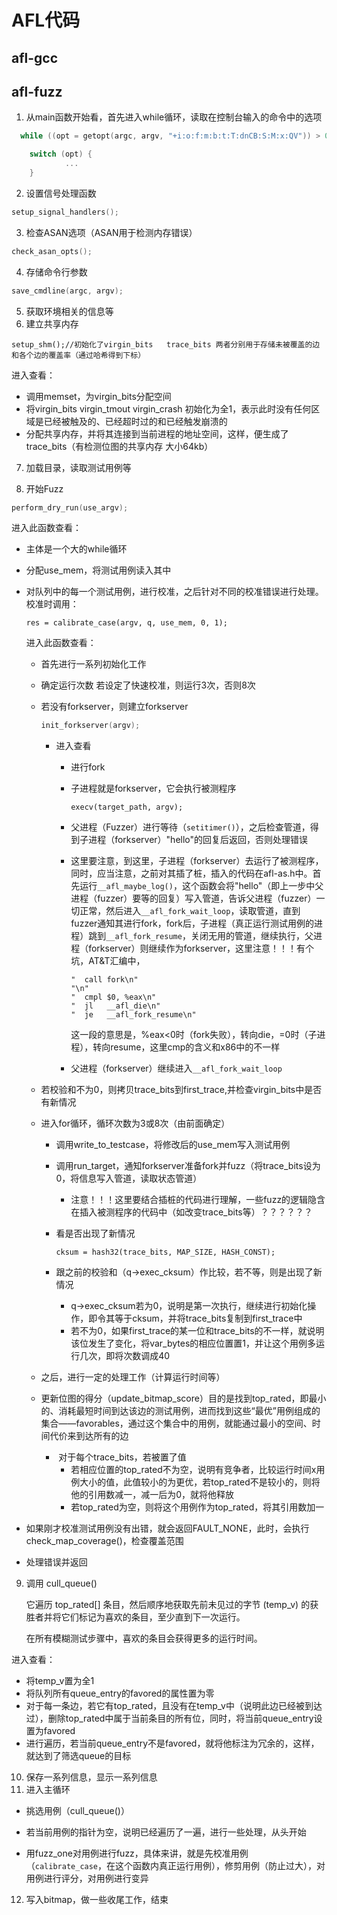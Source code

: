 # AFL代码

## afl-gcc





## afl-fuzz

1. 从main函数开始看，首先进入while循环，读取在控制台输入的命令中的选项

```c
  while ((opt = getopt(argc, argv, "+i:o:f:m:b:t:T:dnCB:S:M:x:QV")) > 0)

    switch (opt) {
            ...
    }
```

2. 设置信号处理函数

```c
setup_signal_handlers();
```

3. 检查ASAN选项（ASAN用于检测内存错误）

```c
check_asan_opts();
```

4. 存储命令行参数

```c
save_cmdline(argc, argv);
```

5. 获取环境相关的信息等
6. 建立共享内存

```
setup_shm();//初始化了virgin_bits   trace_bits 两者分别用于存储未被覆盖的边和各个边的覆盖率（通过哈希得到下标）
```

进入查看：

* 调用memset，为virgin_bits分配空间
* 将virgin_bits   virgin_tmout   virgin_crash 初始化为全1，表示此时没有任何区域是已经被触及的、已经超时过的和已经触发崩溃的
* 分配共享内存，并将其连接到当前进程的地址空间，这样，便生成了trace_bits（有检测位图的共享内存 大小64kb）

7. 加载目录，读取测试用例等

8. 开始Fuzz

```c
perform_dry_run(use_argv); 
```

进入此函数查看：

* 主体是一个大的while循环

* 分配use_mem，将测试用例读入其中

* 对队列中的每一个测试用例，进行校准，之后针对不同的校准错误进行处理。校准时调用：

  ```
  res = calibrate_case(argv, q, use_mem, 0, 1);
  ```

  进入此函数查看：

  * 首先进行一系列初始化工作

  * 确定运行次数  若设定了快速校准，则运行3次，否则8次

  * 若没有forkserver，则建立forkserver

    ```c
    init_forkserver(argv);
    ```

    * 进入查看

      * 进行fork

      * 子进程就是forkserver，它会执行被测程序

        ```
        execv(target_path, argv);
        ```

      * 父进程（Fuzzer）进行等待（`setitimer()`），之后检查管道，得到子进程（forkserver）"hello"的回复后返回，否则处理错误

      * 这里要注意，到这里，子进程（forkserver）去运行了被测程序，同时，应当注意，之前对其插了桩，插入的代码在afl-as.h中。首先运行`__afl_maybe_log()`，这个函数会将"hello"（即上一步中父进程（fuzzer）要等的回复）写入管道，告诉父进程（fuzzer）一切正常，然后进入`__afl_fork_wait_loop`，读取管道，直到fuzzer通知其进行fork，fork后，子进程（真正运行测试用例的进程）跳到`__afl_fork_resume`，关闭无用的管道，继续执行，父进程（forkserver）则继续作为forkserver，这里注意！！！有个坑，AT&T汇编中，

        ```
        "  call fork\n"
        "\n"
        "  cmpl $0, %eax\n"
        "  jl   __afl_die\n"
        "  je   __afl_fork_resume\n"
        ```

        这一段的意思是，%eax<0时（fork失败），转向die，=0时（子进程），转向resume，这里cmp的含义和x86中的不一样

      * 父进程（forkserver）继续进入`__afl_fork_wait_loop`

  * 若校验和不为0，则拷贝trace_bits到first_trace,并检查virgin_bits中是否有新情况

  * 进入for循环，循环次数为3或8次（由前面确定）

    * 调用write_to_testcase，将修改后的use_mem写入测试用例

    * 调用run_target，通知forkserver准备fork并fuzz（将trace_bits设为0，将信息写入管道，读取状态管道）  

      * 注意！！！这里要结合插桩的代码进行理解，一些fuzz的逻辑隐含在插入被测程序的代码中（如改变trace_bits等）？？？？？？

    * 看是否出现了新情况
    
      ```
      cksum = hash32(trace_bits, MAP_SIZE, HASH_CONST);
      ```
    
    * 跟之前的校验和（q->exec_cksum）作比较，若不等，则是出现了新情况
    
      * q->exec_cksum若为0，说明是第一次执行，继续进行初始化操作，即令其等于cksum，并将trace_bits复制到first_trace中
      * 若不为0，如果first_trace的某一位和trace_bits的不一样，就说明该位发生了变化，将var_bytes的相应位置置1，并让这个用例多运行几次，即将次数调成40
    
  * 之后，进行一定的处理工作（计算运行时间等）

  * 更新位图的得分（update_bitmap_score）目的是找到top_rated，即最小的、消耗最短时间到达该边的测试用例，进而找到这些“最优”用例组成的集合——favorables，通过这个集合中的用例，就能通过最小的空间、时间代价来到达所有的边

    * ​	对于每个trace_bits，若被置了值
      * 若相应位置的top_rated不为空，说明有竞争者，比较运行时间x用例大小的值，此值较小的为更优，若top_rated不是较小的，则将他的引用数减一，减一后为0，就将他释放
      * 若top_rated为空，则将这个用例作为top_rated，将其引用数加一

* 如果刚才校准测试用例没有出错，就会返回FAULT_NONE，此时，会执行check_map_coverage()，检查覆盖范围

* 处理错误并返回

9. 调用 cull_queue()

   它遍历 top_rated[] 条目，然后顺序地获取先前未见过的字节 (temp_v) 的获胜者并将它们标记为喜欢的条目，至少直到下一次运行。

   在所有模糊测试步骤中，喜欢的条目会获得更多的运行时间。

进入查看：

* 将temp_v置为全1
* 将队列所有queue_entry的favored的属性置为零
* 对于每一条边，若它有top_rated，且没有在temp_v中（说明此边已经被到达过），删除top_rated中属于当前条目的所有位，同时，将当前queue_entry设置为favored
* 进行遍历，若当前queue_entry不是favored，就将他标注为冗余的，这样，就达到了筛选queue的目标

10. 保存一系列信息，显示一系列信息
11. 进入主循环

* 挑选用例（cull_queue()）

* 若当前用例的指针为空，说明已经遍历了一遍，进行一些处理，从头开始
* 用fuzz_one对用例进行fuzz，具体来讲，就是先校准用例（`calibrate_case`，在这个函数内真正运行用例），修剪用例（防止过大），对用例进行评分，对用例进行变异

12. 写入bitmap，做一些收尾工作，结束
